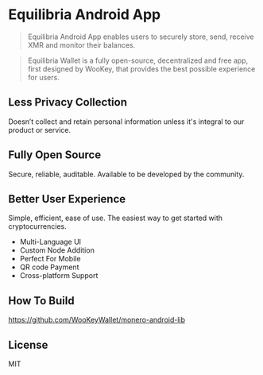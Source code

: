 # Equilibria Android App

> Equilibria Android App enables users to securely store, send, receive XMR and monitor their balances.

> Equilibria Wallet is a fully open-source, decentralized and free app, first designed by WooKey, that provides the best possible     experience for users.

## Less Privacy Collection

Doesn’t collect and retain personal information unless it's integral to our product or service.

## Fully Open Source

Secure, reliable, auditable. Available to be developed by the community.

## Better User Experience

Simple, efficient, ease of use. The easiest way to get started with cryptocurrencies.

- Multi-Language UI
- Custom Node Addition
- Perfect For Mobile
- QR code Payment
- Cross-platform Support

## How To Build

https://github.com/WooKeyWallet/monero-android-lib

## License

MIT
